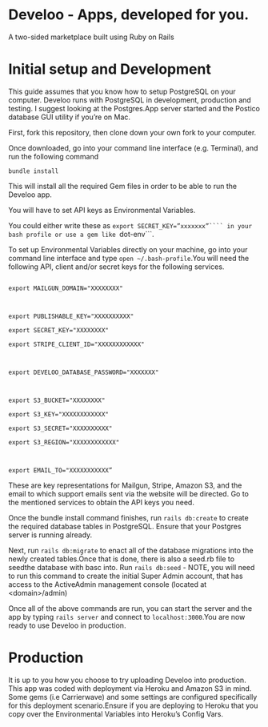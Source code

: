 # Develoo - Apps, developed for you.

A two-sided marketplace built using Ruby on Rails

# Initial setup and Development

This guide assumes that you know how to setup PostgreSQL on your computer. 
Develoo runs with PostgreSQL in development, production and testing. 
I suggest looking at the Postgres.App server started and the Postico database GUI utility if you’re on Mac.

First, fork this repository, then clone down your own fork to your computer.

Once downloaded, go into your command line interface (e.g. Terminal), and run the following command

```bundle install``` 

This will install all the required Gem files in order to be able to run the Develoo app.

You will have to set API keys as Environmental Variables.

You could either write these as ```export SECRET_KEY=”xxxxxxx”```` in your bash profile or use a gem like ```dot-env```.

To set up Environmental Variables directly on your machine, go into your command line interface and type ```open ~/.bash-profile```.You will need the following API, client and/or secret keys for the following services.

```export MAILGUN_API_KEY="XXXXXXXXXXXX"

export MAILGUN_DOMAIN="XXXXXXXX"

  

export PUBLISHABLE_KEY="XXXXXXXXXX"

export SECRET_KEY="XXXXXXXX"

export STRIPE_CLIENT_ID="XXXXXXXXXXXX"

  

export DEVELOO_DATABASE_PASSWORD="XXXXXXX"

  

export S3_BUCKET="XXXXXXXX"

export S3_KEY="XXXXXXXXXXXX"

export S3_SECRET="XXXXXXXXXX"

export S3_REGION="XXXXXXXXXXXX"

  

export EMAIL_TO="XXXXXXXXXXX”

```

These are key representations for Mailgun, Stripe, Amazon S3, and the email to which support emails sent via the website will be directed. Go to the mentioned services to obtain the API keys you need.
  

Once the bundle install command finishes, run ```rails db:create``` to create the required database tables in PostgreSQL. Ensure that your Postgres server is running already.

Next, run ```rails db:migrate``` to enact all of the database migrations into the newly created tables.Once that is done, there is also a seed.rb file to seedthe database with basc into. Run ```rails db:seed```  - NOTE, you will need to run this command to create the initial Super Admin account, that has access to the ActiveAdmin management console (located at &lt;domain&gt;/admin)

Once all of the above commands are run, you can start the server and the app by typing ```rails server``` and connect to ```localhost:3000```.You are now ready to use Develoo in production.

# Production

It is up to you how you choose to try uploading Develoo into production. This app was coded with deployment via Heroku and Amazon S3 in mind. Some gems (i.e Carrierwave) and some settings are configured specifically for this deployment scenario.Ensure if you are deploying to Heroku that you copy over the Environmental Variables into Heroku’s Config Vars.
